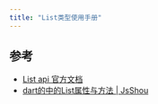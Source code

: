 ```yaml
---
title: "List类型使用手册"
---
```


## 参考

- [List api 官方文档](https://api.dart.dev/stable/1.24.2/dart-core/List-class.html)
- [dart的中的List属性与方法 | JsShou](https://juejin.cn/post/6844903919324233742)